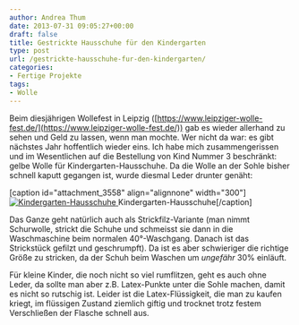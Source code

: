 ```yaml
---
author: Andrea Thum
date: 2013-07-31 09:05:27+00:00
draft: false
title: Gestrickte Hausschuhe für den Kindergarten
type: post
url: /gestrickte-hausschuhe-fur-den-kindergarten/
categories:
- Fertige Projekte
tags:
- Wolle
---
```


Beim diesjährigen Wollefest in Leipzig ([https://www.leipziger-wolle-fest.de/](https://www.leipziger-wolle-fest.de/)) gab es wieder allerhand zu sehen und Geld zu lassen, wenn man mochte. Wer nicht da war: es gibt nächstes Jahr hoffentlich wieder eins. Ich habe mich zusammengerissen und im Wesentlichen auf die Bestellung von Kind Nummer 3 beschränkt: gelbe Wolle für Kindergarten-Hausschuhe. Da die Wolle an der Sohle bisher schnell kaputt gegangen ist, wurde diesmal Leder drunter genäht:

<!-- more -->

[caption id="attachment_3558" align="alignnone" width="300"][![Kindergarten-Hausschuhe](/wp-content/uploads/2013/06/IMG_69222-300x225.jpg)
](/wp-content/uploads/2013/06/IMG_69222.jpg) Kindergarten-Hausschuhe[/caption]

Das Ganze geht natürlich auch als Strickfilz-Variante (man nimmt Schurwolle, strickt die Schuhe und schmeisst sie dann in die Waschmaschine beim normalen 40°-Waschgang. Danach ist das Strickstück gefilzt und geschrumpft). Da ist es aber schwieriger die richtige Größe zu stricken, da der Schuh beim Waschen um _ungefähr_ 30% einläuft.

Für kleine Kinder, die noch nicht so viel rumflitzen, geht es auch ohne Leder, da sollte man aber z.B. Latex-Punkte unter die Sohle machen, damit es nicht so rutschig ist. Leider ist die Latex-Flüssigkeit, die man zu kaufen kriegt, im flüssigen Zustand ziemlich giftig und trocknet trotz festem Verschließen der Flasche schnell aus.

